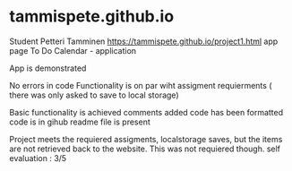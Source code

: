 # tammispete.github.io

Student Petteri Tamminen
https://tammispete.github.io/project1.html app page
To Do Calendar - application

App is demonstrated

No errors in code
Functionality is on par wiht assigment requierments
( there was only asked to save to local storage)

Basic functionality is achieved
comments added
code has been formatted
code is in gihub
readme file is present

Project meets the requiered assigments, localstorage saves, but the items are not retrieved back to the website. This was not requiered though.
self evaluation : 3/5